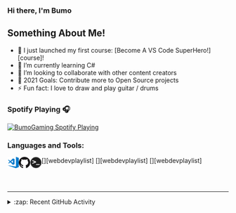 ### Hi there, I'm Bumo

## Something About Me!

- 🔭 I just launched my first course: [Become A VS Code SuperHero!][course]!
- 🌱 I’m currently learning C#
- 👯 I’m looking to collaborate with other content creators
- 🥅 2021 Goals: Contribute more to Open Source projects
- ⚡ Fun fact: I love to draw and play guitar / drums

### Spotify Playing 🎧

[<img src="https://now-playing-codestackr.vercel.app/api/spotify-playing" alt="BumoGaming Spotify Playing" width="350" />](https://open.spotify.com/user/i915ac4nlns3kd9xb6jnyf871)

### Languages and Tools:

[<img align="left" alt="Visual Studio Code" width="26px" src="https://raw.githubusercontent.com/github/explore/80688e429a7d4ef2fca1e82350fe8e3517d3494d/topics/visual-studio-code/visual-studio-code.png" />][webdevplaylist]
[<img align="left" alt="GitHub" width="26px" src="https://raw.githubusercontent.com/github/explore/78df643247d429f6cc873026c0622819ad797942/topics/github/github.png" />][webdevplaylist]
[<img align="left" alt="Terminal" width="26px" src="https://raw.githubusercontent.com/github/explore/80688e429a7d4ef2fca1e82350fe8e3517d3494d/topics/terminal/terminal.png" />][webdevplaylist]

<br />
<br />

---

<details>
  <summary>:zap: Recent GitHub Activity</summary>
<details>
  <summary>:zap: GitHub Stats</summary>

  <img align="left" alt="BumoGaming's GitHub Stats" src="https://github-readme-stats.bumogaming.vercel.app/api?username=BumoGaming&show_icons=true&hide_border=true" />

</details>
